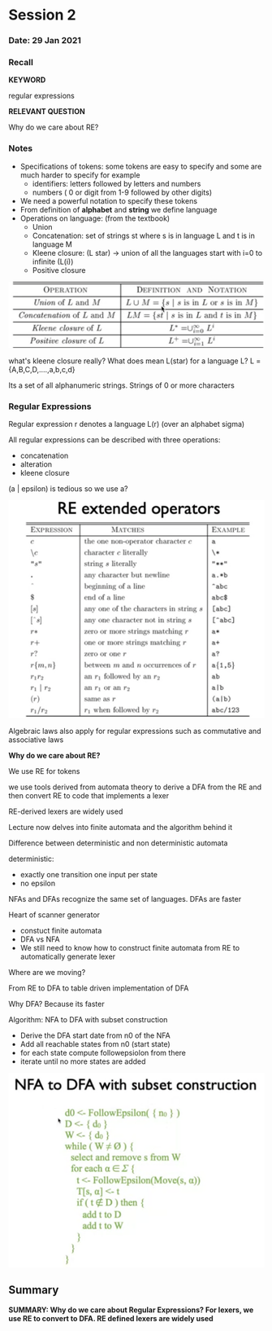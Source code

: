 # Session 2

### Date: 29 Jan 2021

### Recall

**KEYWORD**

regular expressions

**RELEVANT QUESTION**

Why do we care about RE?

### Notes

- Specifications of tokens: some tokens are easy to specify and some are much harder to specify for example
    - identifiers: letters followed by letters and numbers
    - numbers ( 0 or digit from 1-9 followed by other digits)
- We need a powerful notation to specify these tokens
- From definition of **alphabet** and **string** we define language
- Operations on language:  (from the textbook)
    - Union
    - Concatenation: set of strings st where s is in language L and t is in language M
    - Kleene closure: (L star) → union of all the languages start with i=0 to infinite (L(i))
    - Positive closure

![lecture02/Untitled.png](lecture02/Untitled.png)

what's kleene closure really? What does mean L(star) for a language L? L = {A,B,C,D,....,a,b,c,d}

Its a set of all alphanumeric strings. Strings of 0 or more characters

### Regular Expressions

Regular expression r denotes a language L(r) (over an alphabet sigma) 

All regular expressions can be described with three operations:

- concatenation
- alteration
- kleene closure

(a | epsilon) is tedious so we use a? 

![lecture02/Untitled%201.png](lecture02/Untitled%201.png)

Algebraic laws also apply for regular expressions such as commutative and associative laws

**Why do we care about RE?**

We use RE for tokens

we use tools derived from automata theory to derive a DFA from the RE and then convert RE to code that implements a lexer 

RE-derived lexers are widely used 

Lecture now delves into finite automata and the algorithm behind it 

Difference between deterministic and non deterministic automata

deterministic:

- exactly one transition one input per state
- no epsilon

NFAs and DFAs recognize the same set of languages. DFAs are faster

Heart of scanner generator

- constuct finite automata
- DFA vs NFA
- We still need to know how to construct finite automata from RE to automatically generate lexer

Where are we moving?

From RE to DFA to table driven implementation of DFA

Why DFA? Because its faster 

Algorithm: NFA to DFA with subset construction 

- Derive the DFA start date from n0 of the NFA
- Add all reachable states from n0 (start state)
- for each state compute followepsiolon from there
- iterate until no more states are added

![lecture02/Untitled%202.png](lecture02/Untitled%202.png)

## Summary

**SUMMARY: Why do we care about Regular Expressions? For lexers, we use RE to convert to DFA. RE defined lexers are widely used**
